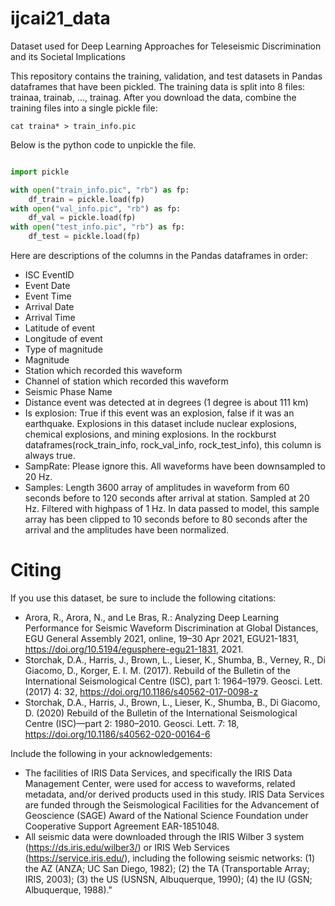 # ijcai21_data
Dataset used for Deep Learning Approaches for Teleseismic Discrimination and its Societal Implications

This repository contains the training, validation, and test datasets in Pandas dataframes that have been pickled. The training data is split into 8 files: trainaa, trainab, ..., trainag.
After you download the data, combine the training files into a single pickle file:

    cat traina* > train_info.pic

Below is the python code to unpickle the file.
```python

import pickle

with open("train_info.pic", "rb") as fp:
    df_train = pickle.load(fp)
with open("val_info.pic", "rb") as fp:
    df_val = pickle.load(fp)
with open("test_info.pic", "rb") as fp:
    df_test = pickle.load(fp)

```

Here are descriptions of the columns in the Pandas dataframes in order:

- ISC EventID
- Event Date
- Event Time
- Arrival Date
- Arrival Time
- Latitude of event
- Longitude of event
- Type of magnitude
- Magnitude
- Station which recorded this waveform
- Channel of station which recorded this waveform
- Seismic Phase Name
- Distance event was detected at in degrees (1 degree is about 111 km)
- Is explosion: True if this event was an explosion, false if it was an earthquake. Explosions in this dataset include nuclear explosions, chemical explosions, and mining explosions. In the rockburst dataframes(rock_train_info, rock_val_info, rock_test_info), this column is always true.
- SampRate: Please ignore this. All waveforms have been downsampled to 20 Hz.
- Samples: Length 3600 array of amplitudes in waveform from 60 seconds before to 120 seconds after arrival at station. Sampled at 20 Hz. Filtered with highpass of 1 Hz. In data passed to model, this sample array has been clipped to 10 seconds before to 80 seconds after the arrival and the amplitudes have been normalized.


# Citing

If you use this dataset, be sure to include the following citations:

- Arora, R., Arora, N., and Le Bras, R.: Analyzing Deep Learning Performance for Seismic Waveform Discrimination at Global Distances, EGU General Assembly 2021, online, 19–30 Apr 2021, EGU21-1831, https://doi.org/10.5194/egusphere-egu21-1831, 2021.
- Storchak, D.A., Harris, J., Brown, L., Lieser, K., Shumba, B., Verney, R., Di Giacomo, D., Korger, E. I. M. (2017). Rebuild of the Bulletin of the International Seismological Centre (ISC), part 1: 1964–1979. Geosci. Lett. (2017) 4: 32, https://doi.org/10.1186/s40562-017-0098-z
- Storchak, D.A., Harris, J., Brown, L., Lieser, K., Shumba, B., Di Giacomo, D. (2020) Rebuild of the Bulletin of the International Seismological Centre (ISC)—part 2: 1980–2010. Geosci. Lett. 7: 18, https://doi.org/10.1186/s40562-020-00164-6

Include the following in your acknowledgements:
- The facilities of IRIS Data Services, and specifically the IRIS Data Management Center, were used for access to waveforms, related metadata, and/or derived products used in this study. IRIS Data Services are funded through the Seismological Facilities for the Advancement of Geoscience (SAGE) Award of the National Science Foundation under Cooperative Support Agreement EAR-1851048.
- All seismic data were downloaded through the IRIS Wilber 3 system (https://ds.iris.edu/wilber3/) or IRIS Web Services (https://service.iris.edu/), including the following seismic networks: (1) the AZ (ANZA; UC San Diego, 1982); (2) the TA (Transportable Array; IRIS, 2003); (3) the US (USNSN, Albuquerque, 1990); (4) the IU (GSN; Albuquerque, 1988)."


